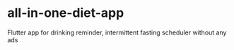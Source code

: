 # all-in-one-diet-app
Flutter app for drinking reminder, intermittent fasting scheduler without any ads
